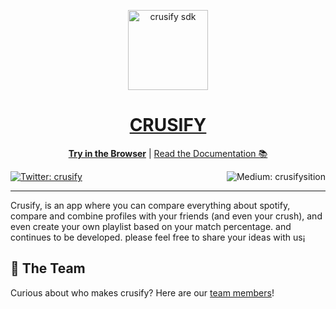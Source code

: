 <!-- Banner Image -->

<p align="center">
  <a href="https://badblli.dev/">
    <img alt="crusify sdk" height="128" src="https://crusify.vercel.app/img/logo/logo.png">
    <h1 align="center">CRUSIFY</h1>
  </a>
</p>

<p align="center">
  <a aria-label="try it" href="https://snack-web-player.s3.us-west-1.amazonaws.com/v2/46/index.html?initialUrl=exp%3A%2F%2Fexp.host%2F%40badblli%2Fgithub.com-crusify-team-crusify-mobile%2BwCdAc6bqRA&origin=https%3A%2F%2Fsnack.crusify.dev&verbose=false"><b>Try in the Browser</b></a>
 |
  <a aria-label="crusify documentation" href="https://docs.crusify.dev">Read the Documentation 📚</a>
</p>

<p>
  <a aria-label="Follow @Crusify on Twitter" href="https://twitter.com/intent/follow?screen_name=crusify" target="_blank">
    <img  alt="Twitter: crusify" src="https://img.shields.io/twitter/follow/crusify.svg?style=flat-square&label=Follow%20%40crusify&logo=TWITTER&logoColor=FFFFFF&labelColor=00aced&logoWidth=15&color=lightgray" target="_blank" />
  </a>
  <a aria-label="Follow crusify on our site" href="https://https://www.badblli.dev/posts">
    <img align="right" alt="Medium: crusifysition" src="https://img.shields.io/badge/Learn%20more%20on%20our%20blog-lightgray.svg?style=flat-square" target="_blank" />
  </a>
</p>
  
---

Crusify, is an app where you can compare everything about spotify, compare and combine profiles with your friends (and even your crush), and even create your own playlist based on your match percentage. and continues to be developed. please feel free to share your ideas with us¡

## 💙 The Team

Curious about who makes crusify? Here are our [team members](https://crusify.app/about)!
